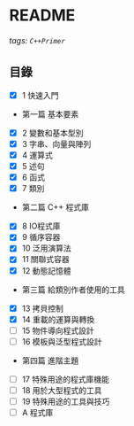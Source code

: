 # README
###### tags: `C++Primer`
## 目錄
- [x] 1 快速入門
- 第一篇 基本要素
- [x] 2 變數和基本型別
- [x] 3 字串、向量與陣列
- [x] 4 運算式
- [x] 5 述句
- [x] 6 函式
- [x] 7 類別
- 第二篇 C++ 程式庫
- [x] 8 IO程式庫
- [x] 9 循序容器
- [x] 10 泛用演算法
- [x] 11 關聯式容器
- [x] 12 動態記憶體
- 第三篇 給類別作者使用的工具
- [x] 13 拷貝控制
- [x] 14 重載的運算與轉換
- [ ] 15 物件導向程式設計
- [ ] 16 模板與泛型程式設計
- 第四篇 進階主題
- [ ] 17 特殊用途的程式庫機能
- [ ] 18 用於大型程式的工具
- [ ] 19 特殊用途的工具與技巧
- [ ] A 程式庫
